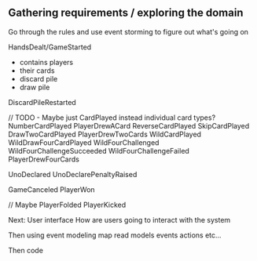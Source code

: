 

## Gathering requirements / exploring the domain
Go through the rules and use event storming to figure out what's going on

HandsDealt/GameStarted
- contains players
- their cards
- discard pile
- draw pile

DiscardPileRestarted

// TODO - Maybe just CardPlayed instead individual card types?
NumberCardPlayed
PlayerDrewACard
ReverseCardPlayed
SkipCardPlayed
DrawTwoCardPlayed
PlayerDrewTwoCards
WildCardPlayed
WildDrawFourCardPlayed
WildFourChallenged
WildFourChallengeSucceeded
WildFourChallengeFailed
PlayerDrewFourCards

UnoDeclared
UnoDeclarePenaltyRaised

GameCanceled
PlayerWon

// Maybe
PlayerFolded
PlayerKicked

Next: 
User interface
How are users going to interact with the system

Then using event modeling map read models events actions etc...

Then code
